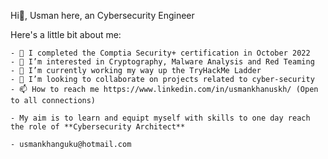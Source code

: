 Hi👋, Usman here, an Cybersecurity Engineer

Here's a little bit about me:

    - 🌱 I completed the Comptia Security+ certification in October 2022 
    - 👀 I’m interested in Cryptography, Malware Analysis and Red Teaming 
    - 🌱 I’m currently working my way up the TryHackMe Ladder 
    - 💞️ I’m looking to collaborate on projects related to cyber-security
    - 📫 How to reach me https://www.linkedin.com/in/usmankhanuskh/ (Open to all connections)
    
    - My aim is to learn and equipt myself with skills to one day reach the role of **Cybersecurity Architect**

    - usmankhanguku@hotmail.com


<!---
uskasha/uskasha is a ✨ special ✨ repository because its `README.md` (this file) appears on your GitHub profile.
You can click the Preview link to take a look at your changes.
--->

